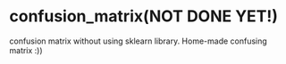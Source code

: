 # confusion_matrix(NOT DONE YET!)
confusion matrix without using sklearn library. Home-made confusing matrix :))
